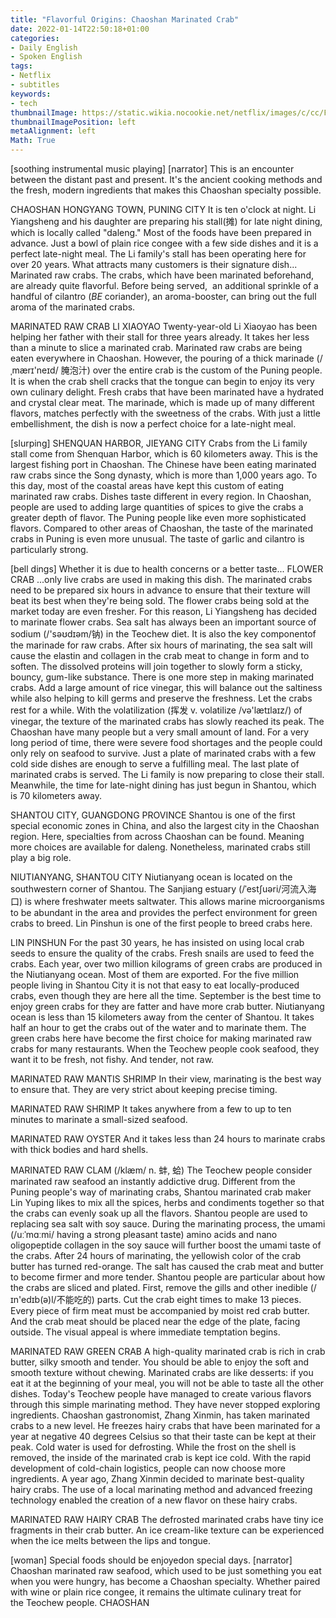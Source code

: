 ```yaml
---
title: "Flavorful Origins: Chaoshan Marinated Crab"
date: 2022-01-14T22:50:18+01:00
categories:
- Daily English
- Spoken English
tags:
- Netflix
- subtitles
keywords:
- tech
thumbnailImage: https://static.wikia.nocookie.net/netflix/images/c/cc/Flavorful_Origins_S3.JPG
thumbnailImagePosition: left
metaAlignment: left
Math: True
---
```

<!--more-->
[soothing instrumental music playing]
[narrator] This is an encounter between the distant past and present.
It's the ancient cooking methods and the fresh, modern ingredients
that makes this Chaoshan specialty possible.

CHAOSHAN
HONGYANG TOWN, PUNING CITY
It is ten o'clock at night.
Li Yiangsheng and his daughter are preparing his stall(摊) for late night dining, which is locally called "daleng."
Most of the foods have been prepared in advance.
Just a bowl of plain rice congee with a few side dishes and it is a perfect late-night meal.
The Li family's stall has been operating here for over 20 years.
What attracts many customers is their signature dish...
Marinated raw crabs.
The crabs, which have been marinated beforehand, are already quite flavorful.
Before being served,  an additional sprinkle of a handful of cilantro (*BE* coriander),
an aroma-booster, can bring out the full aroma of the marinated crabs.

MARINATED RAW CRAB
LI XIAOYAO
Twenty-year-old Li Xiaoyao has been helping her father with their stall for three years already.
It takes her less than a minute to slice a marinated crab.
Marinated raw crabs are being eaten everywhere in Chaoshan.
However, the pouring of a thick marinade (/ˌmærɪ'neɪd/ 腌泡汁) over the entire crab is the custom of the Puning people.
It is when the crab shell cracks that the tongue can begin to enjoy its very own culinary delight.
Fresh crabs that have been marinated have a hydrated and crystal clear meat.
The marinade, which is made up of many different flavors, matches perfectly with the sweetness of the crabs.
With just a little embellishment, the dish is now a perfect choice for a late-night meal.

[slurping]
SHENQUAN HARBOR, JIEYANG CITY
Crabs from the Li family stall come from Shenquan Harbor, which is 60 kilometers away.
This is the largest fishing port in Chaoshan.
The Chinese have been eating marinated raw crabs since the Song dynasty, which is more than 1,000 years ago.
To this day, most of the coastal areas have kept this custom of eating marinated raw crabs.
Dishes taste different in every region.
In Chaoshan, people are used to adding large quantities of spices to give the crabs a greater depth of flavor.
The Puning people like even more sophisticated flavors.
Compared to other areas of Chaoshan, the taste of the marinated crabs in Puning is even more unusual.
The taste of garlic and cilantro is particularly strong.

[bell dings]
Whether it is due to health concerns or a better taste...
FLOWER CRAB
...only live crabs are used in making this dish.
The marinated crabs need to be prepared six hours in advance to ensure that their texture will beat its best when they're being sold.
The flower crabs being sold at the market today are even fresher.
For this reason, Li Yiangsheng has decided to marinate flower crabs.
Sea salt has always been an important source of sodium (/'səʊdɪəm/钠) in the Teochew diet.
It is also the key componentof the marinade for raw crabs.
After six hours of marinating, the sea salt will cause the elastin and collagen in the crab meat to change in form and to soften.
The dissolved proteins will join together to slowly form a sticky, bouncy, gum-like substance.
There is one more step in making marinated crabs.
Add a large amount of rice vinegar, this will balance out the saltiness while also helping to kill germs and preserve the freshness.
Let the crabs rest for a while.
With the volatilization (挥发 v. volatilize /və'lætɪlaɪz/) of vinegar, the texture of the marinated crabs has slowly reached its peak.
The Chaoshan have many people but a very small amount of land.
For a very long period of time, there were severe food shortages and the people could only rely on seafood to survive.
Just a plate of marinated crabs with a few cold side dishes are enough to serve a fulfilling meal.
The last plate of marinated crabs is served.
The Li family is now preparing to close their stall.
Meanwhile, the time for late-night dining has just begun in Shantou, which is 70 kilometers away.

SHANTOU CITY, GUANGDONG PROVINCE
Shantou is one of the first special economic zones in China, and also the largest city in the Chaoshan region.
Here, specialties from across Chaoshan can be found.
Meaning more choices are available for daleng.
Nonetheless, marinated crabs still play a big role.

NIUTIANYANG, SHANTOU CITY
Niutianyang ocean is located on the southwestern corner of Shantou.
The Sanjiang estuary (/ˈestʃuəri/河流入海口) is where freshwater meets saltwater.
This allows marine microorganisms to be abundant in the area and provides the perfect environment for green crabs to breed.
Lin Pinshun is one of the first people to breed crabs here.

LIN PINSHUN
For the past 30 years,
he has insisted on using local crab seeds to ensure the quality of the crabs.
Fresh snails are used to feed the crabs.
Each year, over two million kilograms of green crabs are produced in the Niutianyang ocean.
Most of them are exported.
For the five million people living in Shantou City it is not that easy to eat locally-produced crabs, even though they are here all the time.
September is the best time to enjoy green crabs for they are fatter and have more crab butter.
Niutianyang ocean is less than 15 kilometers away from the center of Shantou.
It takes half an hour to get the crabs out of the water and to marinate them.
The green crabs here have become the first choice for making marinated raw crabs for many restaurants.
When the Teochew people cook seafood, they want it to be fresh, not fishy.
And tender, not raw.

MARINATED RAW MANTIS SHRIMP
In their view, marinating is the best way to ensure that.
They are very strict about keeping precise timing.

MARINATED RAW SHRIMP
It takes anywhere from a few to up to ten minutes to marinate a small-sized seafood.

MARINATED RAW OYSTER
And it takes less than 24 hours to marinate crabs with thick bodies
and hard shells.

MARINATED RAW CLAM (/klæm/ n. 蚌, 蛤)
The Teochew people consider marinated raw seafood an instantly addictive drug.
Different from the Puning people's way of marinating crabs, Shantou marinated crab maker Lin Yuping likes to mix all the spices, herbs and condiments together so that the crabs can evenly soak up all the flavors.
Shantou people are used to replacing sea salt with soy sauce.
During the marinating process, the umami (/uːˈmɑːmi/ having a strong pleasant taste) amino acids and nano oligopeptide collagen in the soy sauce will further boost the umami taste of the crabs.
After 24 hours of marinating, the yellowish color of the crab butter has turned red-orange.
The salt has caused the crab meat and butter to become firmer and more tender.
Shantou people are particular about how the crabs are sliced and plated.
First, remove the gills and other inedible (/ɪn'edɪb(ə)l/不能吃的) parts.
Cut the crab eight times to make 13 pieces.
Every piece of firm meat must be accompanied by moist red crab butter.
And the crab meat should be placed near the edge of the plate, facing outside.
The visual appeal is where immediate temptation begins.

MARINATED RAW GREEN CRAB
A high-quality marinated crab is rich in crab butter, silky smooth and tender.
You should be able to enjoy the soft and smooth texture without chewing.
Marinated crabs are like desserts: if you eat it at the beginning of your meal, you will not be able to taste all the other dishes.
Today's Teochew people have managed to create various flavors through this simple marinating method.
They have never stopped exploring ingredients.
Chaoshan gastronomist, Zhang Xinmin, has taken marinated crabs to a new level.
He freezes hairy crabs that have been marinated for a year at negative 40 degrees Celsius
so that their taste can be kept at their peak.
Cold water is used for defrosting.
While the frost on the shell is removed, the inside of the marinated crab is kept ice cold.
With the rapid development of cold-chain logistics, people can now choose more ingredients.
A year ago, Zhang Xinmin decided to marinate best-quality hairy crabs.
The use of a local marinating method and advanced freezing technology enabled the creation of a new flavor on these hairy crabs.

MARINATED RAW HAIRY CRAB
The defrosted marinated crabs have tiny ice fragments in their crab butter.
An ice cream-like texture can be experienced when the ice melts between the lips and tongue.

[woman] Special foods should be enjoyedon special days.
[narrator] Chaoshan marinated raw seafood, which used to be just something you eat when you were hungry, has become a Chaoshan specialty.
Whether paired with wine or plain rice congee, it remains the ultimate culinary treat for the Teochew people.
CHAOSHAN
